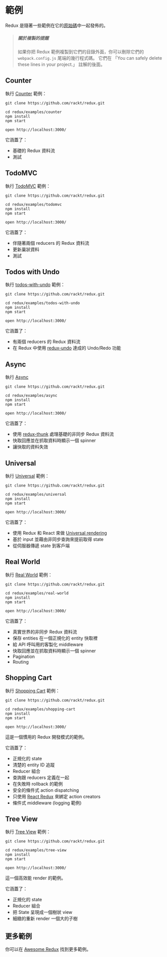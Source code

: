 # 範例

Redux 是隨著一些範例在它的[原始碼](https://github.com/rackt/redux/tree/master/examples)中一起發佈的。
>##### 關於複製的提醒
>如果你把 Redux 範例複製到它們的目錄外面，你可以刪除它們的 `webpack.config.js` 尾端的幾行程式碼。 它們在 「You can safely delete these lines in your project.」 註解的後面。

## Counter

執行 [Counter](https://github.com/rackt/redux/tree/master/examples/counter) 範例：

```
git clone https://github.com/rackt/redux.git

cd redux/examples/counter
npm install
npm start

open http://localhost:3000/
```

它涵蓋了：

* 基礎的 Redux 資料流
* 測試

## TodoMVC

執行 [TodoMVC](https://github.com/rackt/redux/tree/master/examples/todomvc) 範例：

```
git clone https://github.com/rackt/redux.git

cd redux/examples/todomvc
npm install
npm start

open http://localhost:3000/
```

它涵蓋了：

* 伴隨著兩個 reducers 的 Redux 資料流
* 更新巢狀資料
* 測試

## Todos with Undo

執行 [todos-with-undo](https://github.com/rackt/redux/tree/master/examples/todos-with-undo) 範例：

```
git clone https://github.com/rackt/redux.git

cd redux/examples/todos-with-undo
npm install
npm start

open http://localhost:3000/
```

它涵蓋了：

* 有兩個 reducers 的 Redux 資料流
* 在 Redux 中使用 [redux-undo](https://github.com/omnidan/redux-undo) 達成的 Undo/Redo 功能

## Async

執行 [Async](https://github.com/rackt/redux/tree/master/examples/async)

```
git clone https://github.com/rackt/redux.git

cd redux/examples/async
npm install
npm start

open http://localhost:3000/
```

它涵蓋了：

* 使用 [redux-thunk](https://github.com/gaearon/redux-thunk) 處理基礎的非同步 Redux 資料流
* 快取回應並在抓取資料時顯示一個 spinner
* 讓快取的資料失效

## Universal

執行 [Universal](https://github.com/rackt/redux/tree/master/examples/universal) 範例：

```
git clone https://github.com/rackt/redux.git

cd redux/examples/universal
npm install
npm start

open http://localhost:3000/
```

它涵蓋了：

* 使用 Redux 和 React 來做 [Universal rendering](../recipes/ServerRendering.md)
* 基於 input 並藉由非同步查詢來提前取得 state
* 從伺服器傳遞 state 到客戶端

## Real World

執行 [Real World](https://github.com/rackt/redux/tree/master/examples/real-world) 範例：

```
git clone https://github.com/rackt/redux.git

cd redux/examples/real-world
npm install
npm start

open http://localhost:3000/
```

它涵蓋了：

* 真實世界的非同步 Redux 資料流
* 保存 entities 在一個正規化的 entity 快取裡
* 給 API 呼叫用的客製化 middleware
* 快取回應並在抓取資料時顯示一個 spinner
* Pagination
* Routing

## Shopping Cart

執行 [Shopping Cart](https://github.com/rackt/redux/tree/master/examples/shopping-cart) 範例：

```
git clone https://github.com/rackt/redux.git

cd redux/examples/shopping-cart
npm install
npm start

open http://localhost:3000/
```

這是一個慣用的 Redux 開發模式的範例。

它涵蓋了：

* 正規化的 state
* 清楚的 entity ID 追蹤
* Reducer 組合
* 查詢跟 reducers 定義在一起
* 在失敗時 rollback 的範例
* 安全的條件式 action dispatching
* 只使用 [React Redux](https://github.com/rackt/react-redux) 來綁定 action creators
* 條件式 middleware (logging 範例)

## Tree View

執行 [Tree View](https://github.com/rackt/redux/tree/master/examples/tree-view) 範例：

```
git clone https://github.com/rackt/redux.git

cd redux/examples/tree-view
npm install
npm start

open http://localhost:3000/
```

這一個高效能 render 的範例。

它涵蓋了：

* 正規化的 state
* Reducer 組合
* 把 State 呈現成一個樹狀 view
* 細緻的重新 render 一個大的子樹

## 更多範例

你可以在 [Awesome Redux](https://github.com/xgrommx/awesome-redux) 找到更多範例。
